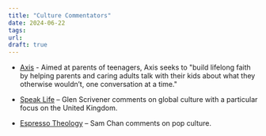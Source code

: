 ```yaml
---
title: "Culture Commentators"
date: 2024-06-22
tags: 
url:
draft: true
---
```


- [Axis](https://axis.org) - Aimed at parents of teenagers, Axis seeks to "build lifelong faith by helping parents and caring adults talk with their kids about what they otherwise wouldn’t, one conversation at a time."

- [Speak Life](https://www.youtube.com/@SpeakLifeMedia) – Glen Scrivener comments on global culture with a particular focus on the United Kingdom.

- [Espresso Theology](http://www.espressotheology.com) – Sam Chan comments on pop culture.



